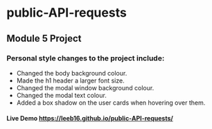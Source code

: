 # public-API-requests
## Module 5 Project

### Personal style changes to the project include:
* Changed the body background colour.
* Made the h1 header a larger font size.
* Changed the modal window background colour.
* Changed the modal text colour.
* Added a box shadow on the user cards when hovering over them.

#### Live Demo https://leeb16.github.io/public-API-requests/
